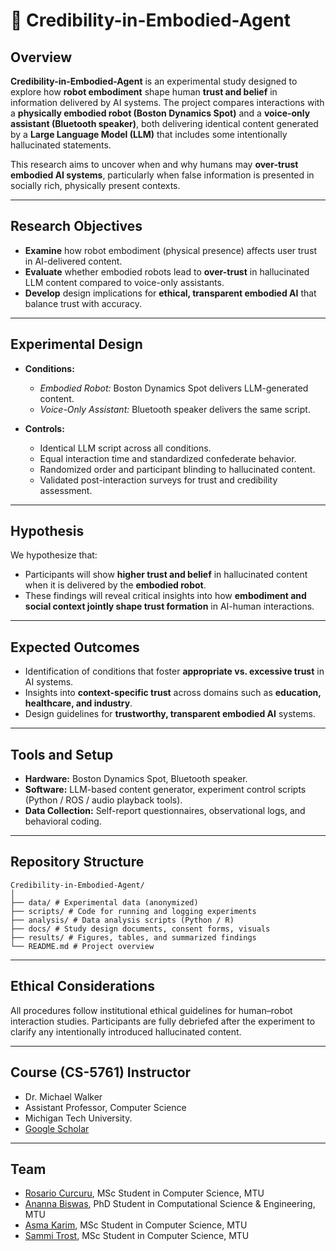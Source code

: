 
# 🤖 Credibility-in-Embodied-Agent

## Overview
**Credibility-in-Embodied-Agent** is an experimental study designed to explore how **robot embodiment** shape human **trust and belief** in information delivered by AI systems. The project compares interactions with a **physically embodied robot (Boston Dynamics Spot)** and a **voice-only assistant (Bluetooth speaker)**, both delivering identical content generated by a **Large Language Model (LLM)** that includes some intentionally hallucinated statements.

This research aims to uncover when and why humans may **over-trust embodied AI systems**, particularly when false information is presented in socially rich, physically present contexts.

---

## Research Objectives
- **Examine** how robot embodiment (physical presence) affects user trust in AI-delivered content.  
- **Evaluate** whether embodied robots lead to **over-trust** in hallucinated LLM content compared to voice-only assistants.  
- **Develop** design implications for **ethical, transparent embodied AI** that balance trust with accuracy.

---

## Experimental Design
- **Conditions:**  
  - *Embodied Robot:* Boston Dynamics Spot delivers LLM-generated content.  
  - *Voice-Only Assistant:* Bluetooth speaker delivers the same script.  

- **Controls:**  
  - Identical LLM script across all conditions.  
  - Equal interaction time and standardized confederate behavior.  
  - Randomized order and participant blinding to hallucinated content.  
  - Validated post-interaction surveys for trust and credibility assessment.

---

## Hypothesis
We hypothesize that:
- Participants will show **higher trust and belief** in hallucinated content when it is delivered by the **embodied robot**.
- These findings will reveal critical insights into how **embodiment and social context jointly shape trust formation** in AI-human interactions.

---

## Expected Outcomes
- Identification of conditions that foster **appropriate vs. excessive trust** in AI systems.  
- Insights into **context-specific trust** across domains such as **education, healthcare, and industry**.  
- Design guidelines for **trustworthy, transparent embodied AI** systems.

---

## Tools and Setup
- **Hardware:** Boston Dynamics Spot, Bluetooth speaker.  
- **Software:** LLM-based content generator, experiment control scripts (Python / ROS / audio playback tools).  
- **Data Collection:** Self-report questionnaires, observational logs, and behavioral coding.

---

## Repository Structure
```
Credibility-in-Embodied-Agent/
│
├── data/ # Experimental data (anonymized)
├── scripts/ # Code for running and logging experiments
├── analysis/ # Data analysis scripts (Python / R)
├── docs/ # Study design documents, consent forms, visuals
├── results/ # Figures, tables, and summarized findings
└── README.md # Project overview

```
---

## Ethical Considerations
All procedures follow institutional ethical guidelines for human–robot interaction studies. Participants are fully debriefed after the experiment to clarify any intentionally introduced hallucinated content.

---

## Course (CS-5761) Instructor 
- Dr. Michael Walker
- Assistant Professor, Computer Science
- Michigan Tech University. 
- [Google Scholar](https://scholar.google.com/citations?user=tM9tcT0AAAAJ&hl=en&oi=sra)

---

## Team 
- [Rosario Curcuru](https://github.com/rosariocurcuru), MSc Student in Computer Science, MTU
- [Ananna Biswas](https://anannabiswas.github.io/), PhD Student in Computational Science & Engineering, MTU
- [Asma Karim](https://github.com/AsmaAbidKarim), MSc Student in Computer Science, MTU
- [Sammi Trost](https://github.com/srtrost), MSc Student in Computer Science, MTU





